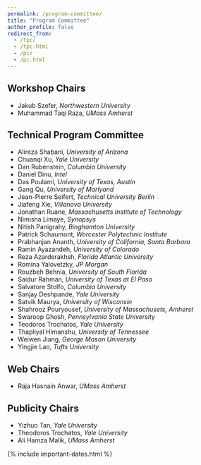 ```yaml
---
permalink: /program-committee/
title: "Program Committee"
author_profile: false
redirect_from: 
  - /tpc/
  - /tpc.html
  - /pc/
  - /pc.html
---
```


## Workshop Chairs

- Jakub Szefer, *Northwestern University*
- Muhammad Taqi Raza, *UMass Amherst*

## Technical Program Committee

- Alireza Shabani, *University of Arizona*
- Chuanqi Xu, *Yale University*
- Dan Rubenstein, *Columbia University*
- Daniel Dinu, *Intel*
- Das Poulami, *University of Texas, Austin*
- Gang Qu, *University of Marlyand*
- Jean-Pierre Seifert, *Technical University Berlin*
- Jiafeng Xie, *Villanova University*
- Jonathan Ruane, *Massachusetts Institute of Technology*
- Nimisha Limaye, *Synopsys*
- Nitish Panigrahy, *Binghamton University*
- Patrick Schaumont, *Worcester Polytechnic Institute*
- Prabhanjan Ananth, *University of California, Santa Barbara*
- Ramin Ayazandeh, *University of Colorado*
- Reza Azarderakhsh, *Florida Atlantic University*
- Romina Yalovetzky, *JP Morgan*
- Rouzbeh Behnia, *University of South Florida*
- Saidur Rahman, *University of Texas at El Paso*
- Salvatore Stolfo, *Columbia University*
- Sanjay Deshpande, *Yale University*
- Satvik Maurya, *University of Wisconsin*
- Shahrooz Pouryousef, *University of Massachusets, Amherst*
- Swaroop Ghosh, *Pennsylvania State University*
- Teodoros Trochatos, *Yale University*
- Thapliyal Himanshu, *University of Tennessee*
- Weiwen Jiang, *George Mason University*
- Yingjie Lao, *Tufts University*



## Web Chairs
- Raja Hasnain Anwar,  *UMass Amherst*

## Publicity Chairs
- Yizhuo Tan, *Yale University*
- Theodoros Trochatos, *Yale University*
- Ali Hamza Malik, *UMass Amherst*

{% include important-dates.html %}